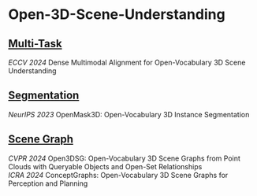 # Open-3D-Scene-Understanding

## [Multi-Task]()
*ECCV 2024* Dense Multimodal Alignment for Open-Vocabulary 3D Scene Understanding  

## [Segmentation]()
*NeurIPS 2023* OpenMask3D: Open-Vocabulary 3D Instance Segmentation  

## [Scene Graph]()
*CVPR 2024* Open3DSG: Open-Vocabulary 3D Scene Graphs from Point Clouds with Queryable Objects and Open-Set Relationships  
*ICRA 2024* ConceptGraphs: Open-Vocabulary 3D Scene Graphs for Perception and Planning
